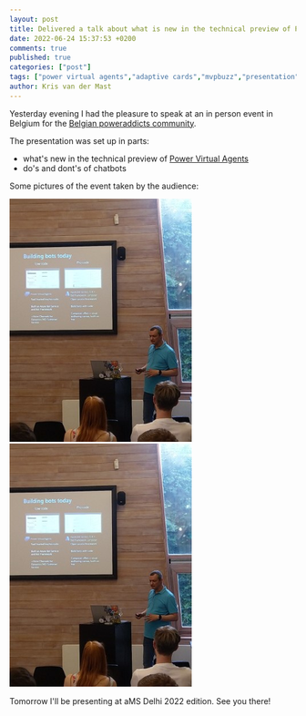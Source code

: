 ```yaml
---
layout: post
title: Delivered a talk about what is new in the technical preview of Power Virtual Agents
date: 2022-06-24 15:37:53 +0200
comments: true
published: true
categories: ["post"]
tags: ["power virtual agents","adaptive cards","mvpbuzz","presentation","public speaking","chatbots"]
author: Kris van der Mast
---
```

Yesterday evening I had the pleasure to speak at an in person event in Belgium for the [Belgian poweraddicts community][1].  

The presentation was set up in parts:

- what's new in the technical preview of [Power Virtual Agents][2]
- do's and dont's of chatbots

Some pictures of the event taken by the audience:

[![Kris van der Mast - Belgian poweraddicts powertalk! - Power Virtual Agents - adaptive cards - bot composer][4]][5]
[![Kris van der Mast - Belgian poweraddicts powertalk! - Power Virtual Agents - adaptive cards - bot composer][6]][7]

Tomorrow I'll be presenting at aMS Delhi 2022 edition. See you there!  

[1]: https://www.poweraddicts.be/belgian-poweraddicts-in-leuven/
[2]: https://powervirtualagents.microsoft.com/en-us/
[4]: /images/Kris_van_der_Mast_poweraddicts_presentation_Phone.jpg
[5]: /images/Kris_van_der_Mast_poweraddicts_presentation.jpg
[6]: /images/Kris_van_der_Mast_poweraddicts_presentation_Phone.jpg
[7]: /images/Kris_van_der_Mast_poweraddicts_presentation2.jpg
